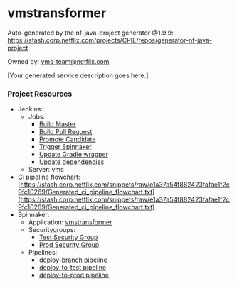 vmstransformer
===================================

Auto-generated by the nf-java-project generator @1.9.9:
https://stash.corp.netflix.com/projects/CPIE/repos/generator-nf-java-project

Owned by: vms-team@netflix.com

[Your generated service description goes here.]

### Project Resources

- Jenkins:
    - Jobs:
        - [Build Master](https://vms.builds.test.netflix.net/job/VMS-vmstransformer-build-master)
        - [Build Pull Request](https://vms.builds.test.netflix.net/job/VMS-vmstransformer-build-pull-request)
        - [Promote Candidate](https://vms.builds.test.netflix.net/job/VMS-vmstransformer-promote-candidate)
        - [Trigger Spinnaker](https://vms.builds.test.netflix.net/job/VMS-vmstransformer-trigger-spinnaker)
        - [Update Gradle wrapper](https://vms.builds.test.netflix.net/job/VMS-vmstransformer-update-gradlew)
        - [Update dependencies](https://vms.builds.test.netflix.net/job/VMS-vmstransformer-update-dependencies-lock)
    - Server: vms
- Ci pipeline flowchart: [https://stash.corp.netflix.com/snippets/raw/e1a37a54f882423fafae1f2c9fc10269/Generated_ci_pipeline_flowchart.txt](https://stash.corp.netflix.com/snippets/raw/e1a37a54f882423fafae1f2c9fc10269/Generated_ci_pipeline_flowchart.txt)
- Spinnaker:
    - Application: [vmstransformer](http://spinnaker.prod.netflix.net/#/applications/vmstransformer)
    - Securitygroups:
        - [Test Security Group](http://spinnaker.prod.netflix.net/#/applications/vmstransformer/securityGroups)
        - [Prod Security Group](http://spinnaker.prod.netflix.net/#/applications/vmstransformer/securityGroups)
    - Pipelines:
        - [deploy-branch pipeline](http://spinnaker.prod.netflix.net/#/applications/vmstransformer/executions?pipeline=deploy-branch)
        - [deploy-to-test pipeline](http://spinnaker.prod.netflix.net/#/applications/vmstransformer/executions?pipeline=deploy-to-test)
        - [deploy-to-prod pipeline](http://spinnaker.prod.netflix.net/#/applications/vmstransformer/executions?pipeline=deploy-to-prod)